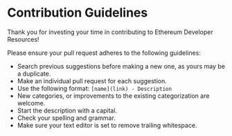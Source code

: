 # Contribution Guidelines

Thank you for investing your time in contributing to Ethereum Developer Resources!

Please ensure your pull request adheres to the following guidelines:

- Search previous suggestions before making a new one, as yours may be a
  duplicate.
- Make an individual pull request for each suggestion.
- Use the following format: `[name](link) - Description`
- New categories, or improvements to the existing categorization are welcome.
- Start the description with a capital.
- Check your spelling and grammar.
- Make sure your text editor is set to remove trailing whitespace.